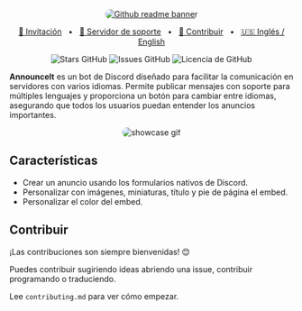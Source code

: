 <div align="center">
<a href="https://discord.com/api/oauth2/authorize?client_id=725373172391739402&permissions=274878221312&scope=bot">
  <img src=".github/github_banner.png" alt="Github readme banner" style="border-radius: 15px;">
</a>

<a href="https://discord.com/api/oauth2/authorize?client_id=725373172391739402&permissions=274878221312&scope=bot">🚀 Invitación</a>
<span>&nbsp;&nbsp;•&nbsp;&nbsp;</span>
<a href="https://s.vicente015.dev/d">🏡 Servidor de soporte</a>
<span>&nbsp;&nbsp;•&nbsp;&nbsp;</span>
<a href="#contribute">🤝 Contribuir</a>
<span>&nbsp;&nbsp;•&nbsp;&nbsp;</span>
<a href="./README.md">🇺🇸 Inglés / English</a>

![Stars GitHub](https://img.shields.io/github/stars/vicente015/AnnounceIt)
![Issues GitHub](https://img.shields.io/github/issues/vicente015/AnnounceIt)
![Licencia de GitHub](https://img.shields.io/github/license/vicente015/AnnounceIt)

</div>

**AnnounceIt** es un bot de Discord diseñado para facilitar la comunicación en servidores con varios idiomas. Permite publicar mensajes con soporte para múltiples lenguajes y proporciona un botón para cambiar entre idiomas, asegurando que todos los usuarios puedan entender los anuncios importantes.

<div align="center">
<img src=".github/showcase_announceit1.gif" style="border-radius: 15px;" alt="showcase gif">
</div>

## Características

- Crear un anuncio usando los formularios nativos de Discord.
- Personalizar con imágenes, miniaturas, título y pie de página el embed.
- Personalizar el color del embed.

## Contribuir

¡Las contribuciones son siempre bienvenidas! 😊

Puedes contribuir sugiriendo ideas abriendo una issue, contribuir programando o traduciendo.

Lee `contributing.md` para ver cómo empezar.
